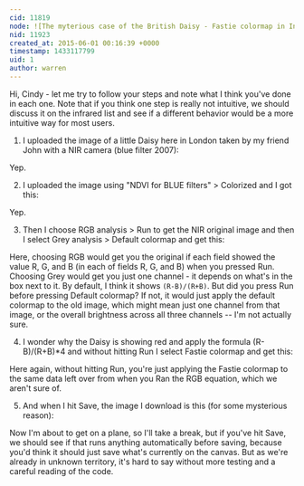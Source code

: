 ```yaml
---
cid: 11819
node: ![The myterious case of the British Daisy - Fastie colormap in Infragram.org](../notes/Cindy_ExCites/05-31-2015/myterious-daisy-effect-with-fastie-colormap-in-infragram-org)
nid: 11923
created_at: 2015-06-01 00:16:39 +0000
timestamp: 1433117799
uid: 1
author: warren
---
```


Hi, Cindy - let me try to follow your steps and note what I think you've done in each one. Note that if you think one step is really not intuitive, we should discuss it on the infrared list and see if a different behavior would be a more intuitive way for most users. 

1) I uploaded the image of a little Daisy here in London taken by my friend John with a NIR camera (blue filter 2007):

Yep.

2) I uploaded the image using "NDVI for BLUE filters" > Colorized and I got this:

Yep.

3) Then I choose RGB analysis > Run to get the NIR original image and then I select Grey analysis > Default colormap and get this:

Here, choosing RGB would get you the original if each field showed the value R, G, and B (in each of fields R, G, and B) when you pressed Run. Choosing Grey would get you just one channel - it depends on what's in the box next to it. By default, I think it shows `(R-B)/(R+B)`. But did you press Run before pressing Default colormap? If not, it would just apply the default colormap to the old image, which might mean just one channel from that image, or the overall brightness across all three channels -- I'm not actually sure. 

4) I wonder why the Daisy is showing red and apply the formula (R-B)/(R+B)*4 and without hitting Run I select Fastie colormap and get this:

Here again, without hitting Run, you're just applying the Fastie colormap to the same data left over from when you Ran the RGB equation, which we aren't sure of. 

5) And when I hit Save, the image I download is this (for some mysterious reason):

Now I'm about to get on a plane, so I'll take a break, but if you've hit Save, we should see if that runs anything automatically before saving, because you'd think it should just save what's currently on the canvas. But as we're already in unknown territory, it's hard to say without more testing and a careful reading of the code. 